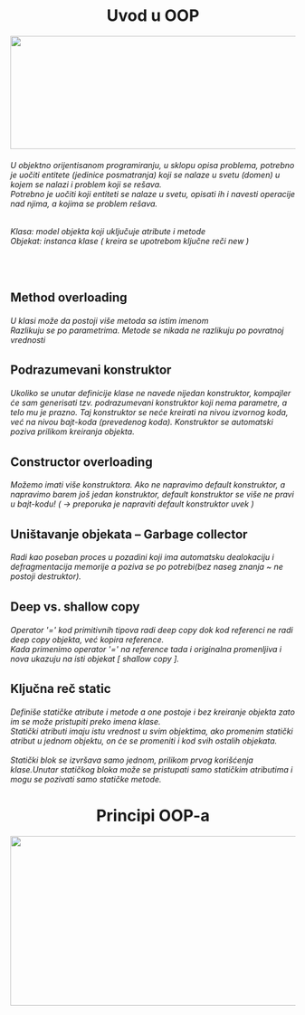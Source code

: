 
<h1 align="center"> Uvod u OOP </h1>

<p align="center">
  <img width="600" height="200" src="https://javatutorial.net/wp-content/uploads/2014/11/class-object-featured-image.png">
</p>


<p>

###### U objektno orijentisanom programiranju, u sklopu opisa problema, potrebno je uočiti entitete (jedinice posmatranja) koji se nalaze u svetu (domen) u kojem se nalazi i problem koji se rešava. <br /> Potrebno je uočiti koji entiteti se nalaze u svetu, opisati ih i navesti operacije nad njima, a kojima se problem rešava.

###### Klasa: model objekta koji uključuje atribute i metode <br /> Objekat: instanca klase ( kreira se upotrebom ključne reči new )
<br>

## Method overloading 

###### U klasi može da postoji više metoda sa istim imenom <br /> Razlikuju se po parametrima. Metode se nikada ne razlikuju po povratnoj vrednosti

## Podrazumevani konstruktor

###### Ukoliko se unutar definicije klase ne navede nijedan konstruktor, kompajler će sam generisati tzv. podrazumevani konstruktor koji nema parametre, a telo mu je prazno. Taj konstruktor se neće kreirati na nivou izvornog koda, već na nivou bajt-koda (prevedenog koda). Konstruktor se automatski poziva prilikom kreiranja objekta.

## Constructor overloading

###### Možemo imati više konstruktora. Ako ne napravimo default konstruktor, a napravimo barem još jedan konstruktor, default konstruktor se više ne pravi u bajt-kodu! ( -> preporuka je napraviti default konstruktor uvek )

## Uništavanje objekata – Garbage collector
###### Radi kao poseban proces u pozadini koji ima  automatsku dealokaciju i defragmentacija memorije a poziva se po potrebi(bez naseg znanja ~ ne postoji destruktor).

## Deep vs. shallow copy
######  Operator '=' kod primitivnih tipova radi deep copy dok kod referenci ne radi deep copy objekta, već kopira reference. <br /> Kada primenimo operator '=' na reference tada i originalna promenljiva i nova ukazuju na isti objekat [ shallow copy ].

## Ključna reč static
###### Definiše statičke atribute i metode a one postoje i bez kreiranje objekta zato im se može pristupiti preko imena klase. <br /> Statički atributi imaju istu vrednost u svim objektima, ako promenim statički atribut u jednom objektu, on će se promeniti i kod svih ostalih objekata. <br> <br />Statički blok se izvršava samo jednom, prilikom prvog korišćenja klase.Unutar statičkog bloka može se pristupati samo statičkim atributima i mogu se pozivati samo statičke metode.

</p>

<h1 align="center"> Principi OOP-a </h1>
<p align="center">
  <img width="600" height="300" src="https://miro.medium.com/max/1073/1*uyQ61XHkTY2qHhovclaLIQ.png">
</p>




